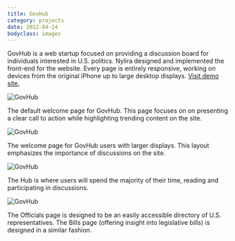 ```yaml
---
title: GovHub
category: projects
date: 2012-04-14
bodyclass: images
---
```


GovHub is a web startup focused on providing a discussion board for individuals interested in U.S. politics. Nylira designed and implemented the front-end for the website. Every page is entirely responsive, working on devices from the original iPhone up to large desktop displays. [Visit demo site.](http://projects.nylira.com/govhub/out)

<div class="figure">
  <img src="../assets/images/projects/govhub-01.png" alt="GovHub" />
  <div class="figcaption">
    <p>The default welcome page for GovHub. This page focuses on on presenting a clear call to action while highlighting trending content on the site.</p>
  </div>
</div>

<div class="figure">
  <img src="../assets/images/projects/govhub-02.png" alt="GovHub" />
  <div class="figcaption">
    <p>The welcome page for GovHub users with larger displays. This layout emphasizes the importance of discussions on the site.</p>
  </div>
</div>

<div class="figure">
  <img src="../assets/images/projects/govhub-03.png" alt="GovHub" />
  <div class="figcaption">
    <p>The Hub is where users will spend the majority of their time, reading and participating in discussions.</p>
  </div>
</div>

<div class="figure">
  <img src="../assets/images/projects/govhub-04.png" alt="GovHub" />
  <div class="figcaption">
    <p>The Officials page is designed to be an easily accessible directory of U.S. representatives. The Bills page (offering insight into legislative bills) is designed in a similar fashion.</p>
  </div>
</div>

